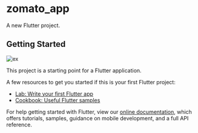 # zomato_app

A new Flutter project.
## Getting Started

![ex](https://user-images.githubusercontent.com/87908979/163340406-3b76f0ce-e515-42b7-8d4e-9a9cbc9577e2.png)


This project is a starting point for a Flutter application.

A few resources to get you started if this is your first Flutter project:

- [Lab: Write your first Flutter app](https://flutter.dev/docs/get-started/codelab)
- [Cookbook: Useful Flutter samples](https://flutter.dev/docs/cookbook)

For help getting started with Flutter, view our
[online documentation](https://flutter.dev/docs), which offers tutorials,
samples, guidance on mobile development, and a full API reference.
